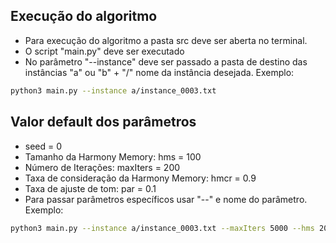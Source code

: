## Execução do algoritmo 

+ Para execução do algoritmo a pasta src deve ser aberta no terminal. 
+ O script "main.py" deve ser executado
+ No parâmetro "--instance" deve ser passado a pasta de destino das instâncias "a" ou "b" + "/" nome da instância desejada. Exemplo:

```bash
python3 main.py --instance a/instance_0003.txt
```

## Valor default dos parâmetros

+ seed = 0
+ Tamanho da Harmony Memory: hms = 100
+ Número de Iterações: maxIters = 200
+ Taxa de consideração da Harmony Memory: hmcr = 0.9
+ Taxa de ajuste de tom: par = 0.1
+ Para passar parâmetros específicos usar "--" e nome do parâmetro. Exemplo:

```bash
python3 main.py --instance a/instance_0003.txt --maxIters 5000 --hms 200 --hmcr 0.7 --par 0.3
```
